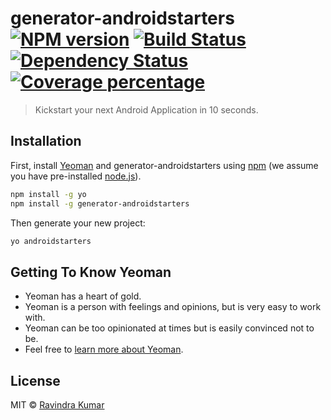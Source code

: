 # generator-androidstarters [![NPM version][npm-image]][npm-url] [![Build Status][travis-image]][travis-url] [![Dependency Status][daviddm-image]][daviddm-url] [![Coverage percentage][coveralls-image]][coveralls-url]
> Kickstart your next Android Application in 10 seconds.

## Installation

First, install [Yeoman](http://yeoman.io) and generator-androidstarters using [npm](https://www.npmjs.com/) (we assume you have pre-installed [node.js](https://nodejs.org/)).

```bash
npm install -g yo
npm install -g generator-androidstarters
```

Then generate your new project:

```bash
yo androidstarters
```

## Getting To Know Yeoman

 * Yeoman has a heart of gold.
 * Yeoman is a person with feelings and opinions, but is very easy to work with.
 * Yeoman can be too opinionated at times but is easily convinced not to be.
 * Feel free to [learn more about Yeoman](http://yeoman.io/).

## License

MIT © [Ravindra Kumar](https://github.com/ravidsrk)


[npm-image]: https://badge.fury.io/js/generator-androidstarters.svg
[npm-url]: https://npmjs.org/package/generator-androidstarters
[travis-image]: https://travis-ci.org/ravidsrk/generator-androidstarters.svg?branch=master
[travis-url]: https://travis-ci.org/ravidsrk/generator-androidstarters
[daviddm-image]: https://david-dm.org/ravidsrk/generator-androidstarters.svg?theme=shields.io
[daviddm-url]: https://david-dm.org/ravidsrk/generator-androidstarters
[coveralls-image]: https://coveralls.io/repos/ravidsrk/generator-androidstarters/badge.svg
[coveralls-url]: https://coveralls.io/r/ravidsrk/generator-androidstarters
